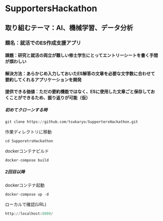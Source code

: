 # SupportersHackathon

##  取り組むテーマ：AI、機械学習、データ分析

### 題名：就活でのES作成支援アプリ
#### 課題：研究と就活の両立が難しい修士学生にとってエントリーシートを書く手間が煩わしい
#### 解決方法：あらかじめ入力しておいたES解答の文章を必要な文字数に合わせて要約してくれるアプリケーションを開発
#### 提供できる価値：ただの要約機能ではなく、ESに使用した文章ごと保存しておくことができるため、振り返りが可能（仮）

##### 初めてクローンする時
```python:docker.py
git clone https://github.com/tsukaryo/SupportersHackathon.git
```

作業ディレクトリに移動
```python:docker.py
cd SupporetrsHackathon
```
dockerコンテナビルド
```python:docker.py
docker-compose build
```
##### 2回目以降

dockerコンテナ起動
```python:docker.py
docker-compose up -d
```

ローカルで確認(URL)
```python:docker.py
http://localhost:8000/
```
